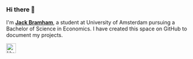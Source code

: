 ### Hi there 👋

I'm **[Jack Bramham](https://www.linkedin.com/in/jackbramham/)**, a student at University of Amsterdam pursuing a Bachelor of Science in Economics. I have created this space on GitHub to document my projects.


  <img align="left" alt="UvA" height="26px" src="https://upload.wikimedia.org/wikipedia/en/thumb/7/78/University_of_Amsterdam_logo.svg/1200px-University_of_Amsterdam_logo.svg.png" /> 


